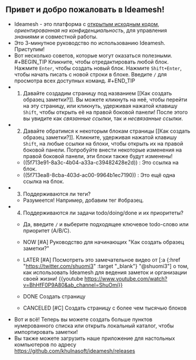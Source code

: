 ## Привет и добро пожаловать в Ideamesh!
- Ideamesh - это платформа с [открытым исходным кодом](https://github.com/khulnasoft/ideamesh), _ориентированная на конфиденциальность_, для управления _знаниями_ и совместной работы.
- Это 3-минутное руководство по использованию Ideamesh. Приступим!
- Вот несколько советов, которые могут оказаться полезными.
#+BEGIN_TIP
Кликните, чтобы отредактировать любой блок.
Нажмите `Enter`, чтобы создать новый блок.
Нажмите `Shift+Enter`, чтобы начать писать с новой строки в блоке.
Введите `/` для просмотра всех доступных команд.
#+END_TIP
- 1. Давайте создадим страницу под названием [[Как создать образец заметки?]]. Вы можете кликнуть на неё, чтобы перейти на эту страницу, или кликнуть, удерживая нажатой клавишу `Shift`, чтобы открыть её на правой боковой панели! После этого вы увидите как _связанные ссылки_, так и _несвязанные ссылки_.
- 2. Давайте обратимся к некоторым блокам страницы [[Как создать образец заметки?]]. Кликните, удерживая нажатой клавишу `Shift`, на любые ссылки на блоки, чтобы открыть их на правой боковой панели. Попробуйте внести некоторые изменения на правой боковой панели, эти блоки также будут изменены!
    - ((5f713e91-8a3c-4b04-a33a-c39482428e2d)) : Это ссылка на блок.
    - ((5f713ea8-8cba-403d-ac00-9964b1ec7190)) : Это ещё одна ссылка на блок.
- 3. Поддерживаются ли теги?
    - Разумеется! Например, добавим тег #образец.
- 4. Поддерживаются ли задачи todo/doing/done и их приоритеты?
    - Да, введите `/` и выберите подходящее ключевое todo-слово или приоритет (A/B/C).
    - NOW [#A] Руководство для начинающих "Как создать образец заметки?"
    - LATER [#A] Посмотреть это замечательное видео от [:a {:href "https://twitter.com/shuomi3" :target "_blank"} "@shuomi3"] о том, как использовать Ideamesh для ведения заметок и организации своей жизни!
    {{youtube https://www.youtube.com/watch?v=BhHfF0P9A80&ab_channel=ShuOmi}}

    - DONE Создать страницу
    - CANCELED [#C] Создать страницу с более чем тысячью блоков
- Вот и всё! Теперь вы можете создать больше пунктов нумерованного списка или открыть локальный каталог, чтобы импортировать заметки!
- Вы также можете загрузить наше приложение для настольных компьютеров
по адресу https://github.com/khulnasoft/ideamesh/releases